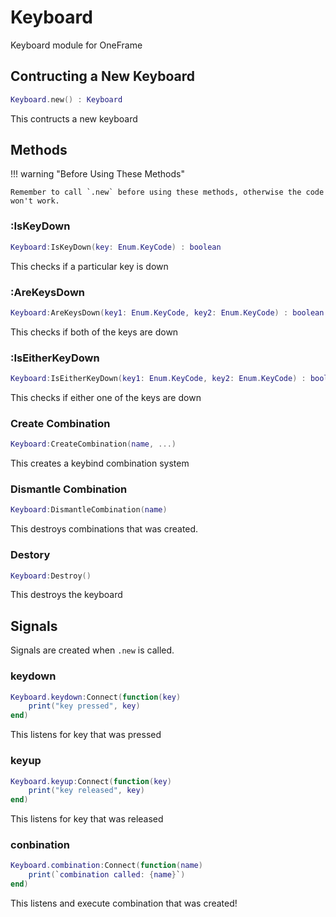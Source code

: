 # Keyboard

Keyboard module for OneFrame

## Contructing a New Keyboard

```lua
Keyboard.new() : Keyboard
```
This contructs a new keyboard

## **Methods**

!!! warning "Before Using These Methods"

    Remember to call `.new` before using these methods, otherwise the code won't work.

### :IsKeyDown

```lua
Keyboard:IsKeyDown(key: Enum.KeyCode) : boolean
```
This checks if a particular key is down

### :AreKeysDown

```lua
Keyboard:AreKeysDown(key1: Enum.KeyCode, key2: Enum.KeyCode) : boolean
```

This checks if both of the keys are down

### :IsEitherKeyDown
```lua
Keyboard:IsEitherKeyDown(key1: Enum.KeyCode, key2: Enum.KeyCode) : boolean
```

This checks if either one of the keys are down

### Create Combination
```lua
Keyboard:CreateCombination(name, ...)
```

This creates a keybind combination system

### Dismantle Combination
```lua
Keyboard:DismantleCombination(name)
```

This destroys combinations that was created.

### Destory

```lua
Keyboard:Destroy()
```

This destroys the keyboard

## **Signals**
Signals are created when `.new` is called.

### keydown

```lua
Keyboard.keydown:Connect(function(key)
    print("key pressed", key)
end)
```
This listens for key that was pressed

### keyup

```lua
Keyboard.keyup:Connect(function(key)
    print("key released", key)
end)
```
This listens for key that was released

### conbination
```lua
Keyboard.combination:Connect(function(name)
    print(`combination called: {name}`)
end)
```

This listens and execute combination that was created!
